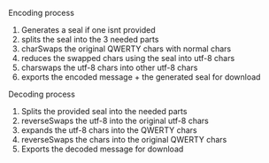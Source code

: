Encoding process

1. Generates a seal if one isnt provided
2. splits the seal into the 3 needed parts
3. charSwaps the original QWERTY chars with normal chars
4. reduces the swapped chars using the seal into utf-8 chars
5. charswaps the utf-8 chars into other utf-8 chars
6. exports the encoded message + the generated seal for download

Decoding process

1. Splits the provided seal into the needed parts
2. reverseSwaps the utf-8 into the original utf-8 chars
3. expands the utf-8 chars into the QWERTY chars
4. reverseSwaps the chars into the original QWERTY chars
5. Exports the decoded message for download
